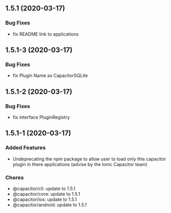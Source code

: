 ## 1.5.1 (2020-03-17)

### Bug Fixes

* fix README link to applications

## 1.5.1-3 (2020-03-17)

### Bug Fixes

* fix Plugin Name as CapacitorSQLite

## 1.5.1-2 (2020-03-17)

### Bug Fixes

* fix interface PluginRegistry 

## 1.5.1-1 (2020-03-17)

### Added Features

* Undeprecating the npm package to allow user to load only this capacitor plugin in there applications (advise by the Ionic Capacitor team)

### Chores

* @capacitor/cli: update to 1.5.1 
* @capacitor/core: update to 1.5.1 
* @capacitor/ios: update to 1.5.1 
* @capacitor/android: update to 1.5.1 
 
